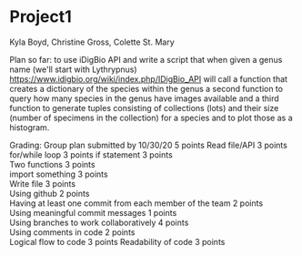 # Project1
Kyla Boyd, Christine Gross, Colette St. Mary

Plan so far:
to use iDigBio API and write a script that when given a genus name (we'll start with Lythrypnus)
   https://www.idigbio.org/wiki/index.php/IDigBio_API
will call a function that creates a dictionary of the species within the genus
a second function to query how many species in the genus have images available
and a third function to generate tuples consisting of collections (lots) and their size (number of specimens in the collection) for a species 
  and to plot those as a histogram.
  
  
  
  Grading:
Group plan submitted by 10/30/20	5 points
Read file/API	3 points	
for/while loop	3 points
if statement	3 points	
Two functions	3 points	
import something	3 points	
Write file	3 points	
Using github	2 points	
Having at least one commit from each member of the team	2 points	
Using meaningful commit messages	1 points	
Using branches to work collaboratively	4 points	
Using comments in code	2 points	
Logical flow to code	3 points
Readability of code	3 points

